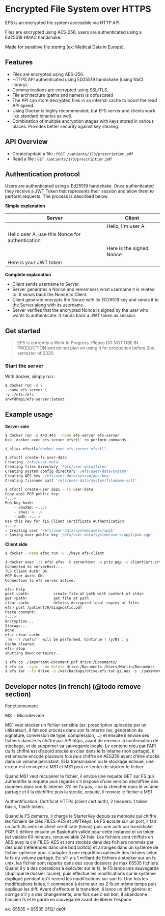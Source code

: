 # Encrypted File System over HTTPS

EFS is an encrypted file system accessible via HTTP API.

Files are encrypted using AES-256, users are authenticated using a Ed25519 HMAC handshake.

Made for sensitive file storing (ex: Medical Data in Europe).

## Features

- Files are encrypted using AES-256.
- HTTPS API authenticated using ED25519 handshake (using NaCl library).
- Communications are encrypted using SSL/TLS.
- File architecture (paths and names) is obfuscated
- The API can store decrypted files in an internal cache to boost the read API speed.
- Using Docker is highly recommended, but EFS server and clients work like standard binaries as well.
- Combination of multiple encryption stages with keys stored in various places. Provides better security against key stealing.

## API Overview 

- Create/update a file : `POST /patients/173/prescription.pdf`
- Read a file : `GET /patients/173/prescription.pdf`

## Authentication protocol

Users are authenticated using a Ed25519 handshake. Once authenticated they receive a JWT Token that represents their session and allow them to perform requests. The process is described below.

**Simple explanation**

|Server|Client|
|---|---|
||Hello, I'm user A|
|Hello user A, use this Nonce for authentication||
||Here is the signed Nonce|
|Here is your JWT token||

**Complete explanation**

- Client sends username to Server.
- Server generates a Nonce and remembers what username it is related to. It sends back the Nonce to Client.
- Client generate encrypts the Nonce with its ED25519 key and sends it to the Server along with its username.
- Server verifies that the encrypted Nonce is signed by the user who wants to authenticate. It sends back a JWT token as session.

## Get started

> EFS is currently a Work In Progress. Please DO NOT USE IN PRODUCTION and do not plan on using it for production before 2nd semester of 2020.

### Start the server

With docker, simply run :

```sh
$ docker run -d \
--name efs-server \
-v ./efs:/efs
snwfdhmp1/efs-server:latest
```

## Example usage

**Server side**

```sh
$ docker run -p 443:443 --name efs-server efs-server
Use `docker exec efs-server efsctl` to perform commands.

$ alias efsctl="docker exec efs-server efsctl"

$ efsctl create-fs user-data
Creating '/efs/user-data'
Creating files directory '/efs/user-data/files'
Creating system config directory '/efs/user-data/system'
Creating AES key '/efs/user-data/system/aes.key'
Creating filename salt '/efs/user-data/system/filename-salt'

$ efsctl create-user app1 --fs user-data
Copy app1 PGP public key:
<...>
Pub key hash:
    - sha256: <...>
    - sha1: <...>
    - md5: <...>
Use this key for TLS Client Certificate Authentication:
<...>
> Creating user '/efs/user-data/system/users/app1'
> Saving user public key '/efs/user-data/system/users/app1/pub.pgp'
```

**Client side**

```sh
$ docker --name efsc run -v ./keys efs-client

$ docker exec -ti efsc efsc -h serverHost -u priv.pgp -c clientCert.crt
Connected to serverHost...
TLS Client Auth: OK.
PGP User Auth: OK.
Connection to efs server active.

efs> help
post <path>           create file at path with content of stdin
get <path>            get file at path
clear-cache           deletes decrypted local copies of files
efs> post /patient/0/diagnostic.pdf
Paste content:
<...>
Encryption...
Storage...
Done.
efs> clear-cache
`rm -rf /uefs/*` will be performed. Continue ? (y/N) : y
Cache cleared.
efs> stop
shutting down container..
```

```sh
$ efs cp ./Important-Document.pdf drive:/Documents/
$ efs cp --sync --no-delete drive:/Documents /Users/Martin/Documents
$ efs tar --fs drive -o /var/backups/drive.efs.tar.gz.aes -p ./password.txt
```

## Developer notes (in french) (@todo remove section)

Fonctionnement

MS = MicroService

MS1 veut stocker un fichier sensible (ex: prescription uploadée par un utilisateur). Il fait son process dans son fs interne (ex: génération de signature, conversion de type, compression, ...) et ensuite il envoie ses fichiers dans le fs chiffré par API https, avant de recevoir la confirmation de stockage, et de supprimer sa sauvegarde locale. Le contenu reçu par l'API du fs chiffré est d'abord stocké en clair dans le fs interne (non partagé), il est ensuite encodé plusieurs fois puis chiffré en AES256 avant d'être stocké dans un volume persistant. Si la transmission ou le stockage échoue, une erreur est renvoyée à MS1 et MS1 peut re-tenter de stocker le fichier.

Quand MS1 veut récupérer le fichier, il envoie une requête GET sur FS qui authentifie la requête puis regarde s'il dispose d'une version déchiffrée des données dans son fs interne. S'il ne l'a pas, il va la chercher dans le volume partagé et il la déchiffre puis la stocke, ensuite, il renvoie le fichier à MS1.

Authentification: Certificat HTTPs (client cert auth), 2 headers: 1 token basic, 1 auth token.

Quand le FS démarre, il charge la StarterKey depuis sa mémoire qui chiffre les fichiers de clés FILES-AES et JWTKeys.
Le FS écoute sur un port, il fait un auth tls avec un client certificate (hmac) puis une auth par handshake PGP. Il délivre ensuite un BasicAuth valide pour cette instance et un token jwt valable 60 minutes, renouvelable 24 fois.
Les fichiers sont chiffrés en AES avec la clé FILES-AES et sont stockés dans des fichiers nommés par des uuid (référencés dans une bdd boltdb) et arrangés dans un système de fichier optimisé pour s'adapter à une répartition optimale des fichiers selon le fs du volume partagé.
Ex: s'il y a 1 milliard de fichiers à stocker sur un fs unix, les fichier sont répartis dans des sous dossiers de max 65535 fichiers.
Quand il y a des opérations à éxécuter sur le fs, le FS lance une sauvegarde (duplique le dossier racine), puis effectue les modifications sur le système dupliqué pendant qu'il record les modifications sur son fs. Une fois les modifications faites, il commence à écrire sur les 2 fs en même temps puis applique les diff. Avant d'effectuer la transition, il lance un diff général et corrige s'il y a des changements, une fois que c'est bon, il abandonne l'ancien fs et le garde en sauvegarde avant de libérer l'espace.


ex: 65535 > 65535
    3f12/
        de0f
